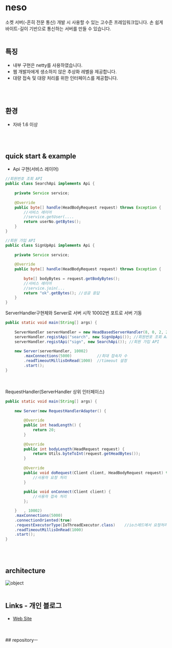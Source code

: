 # neso
소켓 서버(-흔히 전문 통신) 개발 시 사용할 수 있는 고수준 프레임워크입니다.
손 쉽게 바이트-길이 기반으로 통신하는 서버를 만들 수 있습니다. 
<br>
<br>
## 특징
- 내부 구현은 netty를 사용하였습니다.
- 웹 개발자에게 생소하지 않은 추상화 레벨을 제공합니다.
- 대량 접속 및 대량 처리를 위한 인터페이스를 제공합니다.
<br>
<br>

## 환경
- 자바 1.6 이상
<br>
<br>

## quick start & example
- Api 구현(서비스 레이어)
````java
//회원번호 조회 API
public class SearchApi implements Api {
	
	private Service service;
	
	@Override
	public byte[] handle(HeadBodyRequest request) throws Exception {
		//서비스 레이어
		//service.getUser(....
		return userNo.getBytes();
	}
}
````

````java
//회원 가입 API
public class SignUpApi implements Api {
	
	private Service service;
	
	@Override
	public byte[] handle(HeadBodyRequest request) throws Exception {
		
		byte[] bodyBytes = request.getBodyBytes();
		//서비스 레이어 
		//service.join(...
		return "ok".getBytes(); //성공 응답
	}
}
````

  ServerHandler구현체와 Server로 서버 시작
  10002번 포트로 서버 기동
````java
public static void main(String[] args) {
		
	ServerHandler serverHandler = new HeadBasedServerHandler(8, 0, 2, 2, 6); //헤드 8바이트, 본문길이 필드 0 ~ 2, API식별자 필드 2 ~ 8
	serverHandler.registApi("search", new SignUpApi()); //회원번호 조회 API
	serverHandler.registApi("sign", new SearchApi()); //회원 가입 API
		
	new Server(serverHandler, 10002) 
		.maxConnections(5000)           //최대 접속자 수
		.readTimeoutMillisOnRead(1000)  //timeout 설정
		.start();
}
````
<br>
<br>
RequestHandler(ServerHandler 상위 인터페이스)

````java
public static void main(String[] args) {
		
	new Server(new RequestHandlerAdapter() {
			
		@Override
		public int headLength() {
			return 20;
		}
		
		@Override
		public int bodyLength(HeadRequest request) {
			return Utils.byteToInt(request.getHeadBytes());
		}
		
		@Override
		public void doRequest(Client client, HeadBodyRequest request) throws Exception {
			//사용자 요청 처리
		}
			
		public void onConnect(Client client) {
			//사용자 접속 처리
		};

	}	, 10002)
	.maxConnections(5000)
	.connectionOriented(true)
	.requestExecutorType(IoThreadExecutor.class)	//io스레드에서 요청처리
	.readTimeoutMillisOnRead(1000)
	.start();
}
````
<br>
<br>

## architecture 
![object](https://img1.daumcdn.net/thumb/R1280x0/?scode=mtistory2&fname=https%3A%2F%2Fblog.kakaocdn.net%2Fdn%2FdPdGuC%2FbtqBUTRLxtY%2FtKwb81Qp0zZ8I4LumoZjw1%2Fimg.jpg)
<br>
<br>

## Links - 개인 블로그
 * [Web Site](https://jronin.tistory.com/93)
<br>
<br>
## repositoryㅡ
